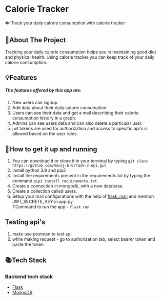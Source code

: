# Calorie Tracker
🔊 Track your daily calorie consumption with calorie tracker

## 🤔About The Project
Tracking your daily calorie consumption helps you in maintaining good diet and physical health. Using calorie tracker you can keep track of your daily calorie consumption.
## 💡Features
##### The features offered by this app are:
1. New users can signup.                                                                                                             
2. Add data about their daily calorie consumption.                                                                                                                    
3. Users can see their data and get a mail describing their calorie consumption history in a graph. 
4. Admins can see users data and can also delete a particular user.
5. jwt tokens are used for authorization and access to specific api's is allowed based on the user roles.
## 🏃How to get it up and running
1. You can download it or clone it in your terminal by typing `git clone https://github.com/manoj-b-b/Task-2-Api.git`
2. Install python 3.9 and pip3
3. Install the requirements present in the requirements.txt by typing the command `pip3 install requirements.txt`                                                      
4. Create a connection in mongodb, with a new database.
5. Create a collection called users.
6. Setup your mail configurations with the help of [flask_mail](https://pythonhosted.org/Flask-Mail/) and mention JWT_SECRETE_KEY in app.py                         
7.Command to run the app - `flask run`
## Testing api's
1. make use postman to test api
2. while making request - go to authorization tab, select bearer token and paste the token.
## 📚Tech Stack
### Backend tech stack
* [Flask](https://flask-doc.readthedocs.io/en/latest)                                                                                                             
* [MongoDB](https://docs.mongodb.com)
